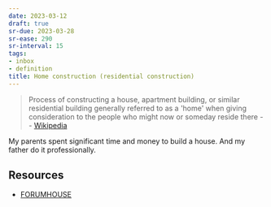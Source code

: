 ```yaml
---
date: 2023-03-12
draft: true
sr-due: 2023-03-28
sr-ease: 290
sr-interval: 15
tags:
- inbox
- definition
title: Home construction (residential construction)
---
```


> Process of constructing a house, apartment building, or similar residential
> building generally referred to as a 'home' when giving consideration to the
> people who might now or someday reside there
> -- [Wikipedia](https://en.wikipedia.org/wiki/Home_construction)

My parents spent significant time and money to build a house. And my father do
it professionally.

## Resources


- [FORUMHOUSE](https://www.forumhouse.ru/)